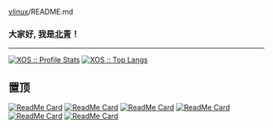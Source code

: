 [vlinux](https://github.com/vlinux/vlinux)/README.md

### 大家好, 我是[北青](https://www.kococ.cn/)！

------



[![XOS :: Profile Stats](https://camo.githubusercontent.com/d555a71def6ff946647a2180f4ef1fa18c558cacbfc6c5371c864978ea44b8ae/68747470733a2f2f6769746875622d726561646d652d73746174732e76657263656c2e6170702f6170693f757365726e616d653d584f532673686f775f69636f6e733d74727565267468656d653d73796e746877617665)](https://camo.githubusercontent.com/d555a71def6ff946647a2180f4ef1fa18c558cacbfc6c5371c864978ea44b8ae/68747470733a2f2f6769746875622d726561646d652d73746174732e76657263656c2e6170702f6170693f757365726e616d653d584f532673686f775f69636f6e733d74727565267468656d653d73796e746877617665) [![XOS :: Top Langs](https://camo.githubusercontent.com/4e8bfe89f73c7d24d847c0c806cd42c178881146efcc05cf9c21295d02b450c2/68747470733a2f2f6769746875622d726561646d652d73746174732e76657263656c2e6170702f6170692f746f702d6c616e67732f3f757365726e616d653d584f53266c616e67735f636f756e743d3130267468656d653d73796e746877617665266c61796f75743d636f6d70616374)](https://camo.githubusercontent.com/4e8bfe89f73c7d24d847c0c806cd42c178881146efcc05cf9c21295d02b450c2/68747470733a2f2f6769746875622d726561646d652d73746174732e76657263656c2e6170702f6170692f746f702d6c616e67732f3f757365726e616d653d584f53266c616e67735f636f756e743d3130267468656d653d73796e746877617665266c61796f75743d636f6d70616374)

## 置顶



[![ReadMe Card](https://camo.githubusercontent.com/a0e30dfc48176f1e18aac79bb06925fe40cad805c916c41c4659163e91b409ea/68747470733a2f2f6769746875622d726561646d652d73746174732e76657263656c2e6170702f6170692f70696e2f3f757365726e616d653d584f53267265706f3d42726f6f6b267468656d653d7261646963616c)](https://github.com/xos/Brook) [![ReadMe Card](https://camo.githubusercontent.com/f1d90c3d7ab9976190611e2c930781df05b78f1fca003ce98e43be6dfe32c6b8/68747470733a2f2f6769746875622d726561646d652d73746174732e76657263656c2e6170702f6170692f70696e2f3f757365726e616d653d584f53267265706f3d486f6d65267468656d653d636f62616c74)](https://github.com/xos/Home) [![ReadMe Card](https://camo.githubusercontent.com/1e4180133d862c1cda0c2d7bc633bcdbae2ca01b11e77d8a5d3cc78c3b9a88bc/68747470733a2f2f6769746875622d726561646d652d73746174732e76657263656c2e6170702f6170692f70696e2f3f757365726e616d653d584f53267265706f3d53746174757350616765267468656d653d73796e746877617665)](https://github.com/xos/StatusPage) [![ReadMe Card](https://camo.githubusercontent.com/ef21469e755452991cb2b2e65c79df8fb018424f72c8d67493712b2f9b504beb/68747470733a2f2f6769746875622d726561646d652d73746174732e76657263656c2e6170702f6170692f70696e2f3f757365726e616d653d584f53267265706f3d4e616e6765267468656d653d6d65726b6f)](https://github.com/xos/Nange) [![ReadMe Card](https://camo.githubusercontent.com/d7075239a9b6f0bcb68d47dd43e52e640caf030a469ded7037d4f5b6c614538d/68747470733a2f2f6769746875622d726561646d652d73746174732e76657263656c2e6170702f6170692f70696e2f3f757365726e616d653d584f53267265706f3d50726f6265267468656d653d64726163756c61)](https://github.com/XOS/Probe) [![ReadMe Card](https://camo.githubusercontent.com/31c26655062299f9ee8a2f8157af94c093631b4fc2346e07c9c5955840190ec8/68747470733a2f2f6769746875622d726561646d652d73746174732e76657263656c2e6170702f6170692f70696e2f3f757365726e616d653d584f53267265706f3d476574496e666f267468656d653d67727576626f78)](https://github.com/XOS/GetInfo)

